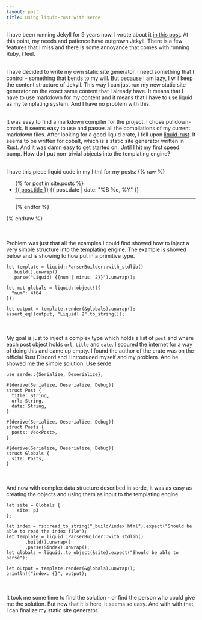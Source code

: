 ```yaml
---
layout: post
title: Using liquid-rust with serde
---
```


I have been running Jekyll for 9 years now. I wrote about it [in this post](first-post.html). At this point, my needs and patience have outgrown Jekyll. There is a few features that I miss and there is some annoyance that comes with running Ruby, I feel.<br><br>
  
  
I have decided to write my own static site generator. I need something that I control - something that bends to my will. But because I am lazy, I will keep the content structure of Jekyll. This way I can just run my new static site generator on the exact same content that I already have. It means that I have to use markdown for my content and it means that I have to use liquid as my templating system. And I have no problem with this.<br><br>


It was easy to find a markdown compiler for the project. I chose pulldown-cmark. It seems easy to use and passes all the compilations of my current markdown files. After looking for a good liquid crate, I fell upon [liquid-rust](https://github.com/cobalt-org/liquid-rust). It seems to be written for cobalt, which is a static site generator written in Rust. And it was damn easy to get started on. Until I hit my first speed bump. How do I put non-trivial objects into the templating engine?<br><br>


I have this piece liquid code in my html for my posts:
{% raw %}
    <section class="content">
      <ul class="listing">
        {% for post in site.posts %}
        <li>
           <a href="{{ post.url }}">{{ post.title }}</a> <span class="left">{{ post.date | date: "%B %e, %Y" }}</span>
           <hr>
        </li>
        {% endfor %}
      </ul>
    </section>
{% endraw %}

<br><br>
Problem was just that all the examples I could find showed how to inject a very simple structure into the templating engine. The example is showed below and is showing to how put in a primitive type.

    let template = liquid::ParserBuilder::with_stdlib()
      .build().unwrap()
      .parse("Liquid! {{num | minus: 2}}").unwrap();

    let mut globals = liquid::object!({
      "num": 4f64
    });

    let output = template.render(&globals).unwrap();
    assert_eq!(output, "Liquid! 2".to_string());

<br><br>
My goal is just to inject a complex type which holds a list of `post` and where each post object holds `url`, `title` and `date`. I scoured the internet for a way of doing this and came up empty. I found the author of the crate was on the official Rust Discord and I introduced myself and my problem. And he showed me the simple solution. Use serde. 

    use serde::{Serialize, Deserialize};

    #[derive(Serialize, Deserialize, Debug)]
    struct Post {
      title: String,
      url: String,
      date: String,
    }

    #[derive(Serialize, Deserialize, Debug)]
    struct Posts {
      posts: Vec<Post>,
    }

    #[derive(Serialize, Deserialize, Debug)]
    struct Globals {
      site: Posts,
    }

<br><br>
And now with complex data structure described in serde, it was as easy as creating the objects and using them as input to the templating engine:


    let site = Globals {
        site: p3
    };

    let index = fs::read_to_string("_build/index.html").expect("Should be able to read the index file");
    let template = liquid::ParserBuilder::with_stdlib()
           .build().unwrap()
           .parse(&index).unwrap();
    let globals = liquid::to_object(&site).expect("Should be able to parse");
        
    let output = template.render(&globals).unwrap();
    println!("index: {}", output);

<br><br>
It took me some time to find the solution - or find the person who could give me the solution. But now that it is here, it seems so easy. And with with that, I can finalize my static site generator. 
